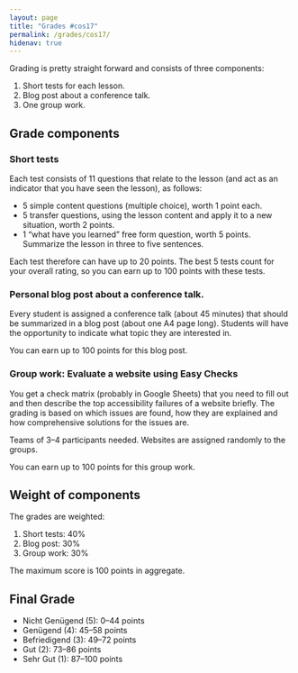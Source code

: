 ```yaml
---
layout: page
title: "Grades #cos17"
permalink: /grades/cos17/
hidenav: true
---
```


Grading is pretty straight forward and consists of three components:

1. Short tests for each lesson.
2. Blog post about a conference talk.
3. One group work.

## Grade components

### Short tests

Each test consists of 11 questions that relate to the lesson (and act as an indicator that you have seen the lesson), as follows:

* 5 simple content questions (multiple choice), worth 1 point each.
* 5 transfer questions, using the lesson content and apply it to a new situation, worth 2 points.
* 1 “what have you learned” free form question, worth 5 points. Summarize the lesson in three to five sentences.

Each test therefore can have up to 20 points. The best 5 tests count for your overall rating, so you can earn up to 100 points with these tests.

### Personal blog post about a conference talk.

Every student is assigned a conference talk (about 45 minutes) that should be summarized in a blog post (about one A4 page long). Students will have the opportunity to indicate what topic they are interested in.

You can earn up to 100 points for this blog post.

### Group work: Evaluate a website using Easy Checks

You get a check matrix (probably in Google Sheets) that you need to fill out and then describe the top accessibility failures of a website briefly. The grading is based on which issues are found, how they are explained and how comprehensive solutions for the issues are.

Teams of 3–4 participants needed. Websites are assigned randomly to the groups.

You can earn up to 100 points for this group work.

## Weight of components

The grades are weighted:

1. Short tests: 40%
2. Blog post: 30%
3. Group work: 30%

The maximum score is 100 points in aggregate.

## Final Grade

* Nicht Genügend (5): 0–44 points
* Genügend (4): 45–58 points
* Befriedigend (3): 49–72 points
* Gut (2): 73–86 points
* Sehr Gut (1): 87–100 points
